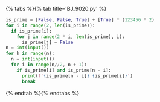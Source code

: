 {% tabs %}{% tab title='BJ_9020.py' %}

```py
is_prime = [False, False, True] + [True] * (123456 * 2)
for i in range(2, len(is_prime)):
  if is_prime[i]:
    for j in range(2 * i, len(is_prime), i):
      is_prime[j] = False
n = int(input())
for k in range(n):
  n = int(input())
  for i in range(n//2, n + 1):
    if is_prime[i] and is_prime[n - i]:
      print(f'{is_prime[n - i]} {is_prime[i]}')
      break
```

{% endtab %}{% endtabs %}
